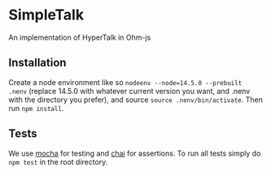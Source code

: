 # SimpleTalk
An implementation of HyperTalk in Ohm-js

## Installation

Create a node environment like so `nodeenv --node=14.5.0 --prebuilt  .nenv` (replace 14.5.0 with whatever current version you want, and .nenv with the directory you prefer), and source `source .nenv/bin/activate`. Then run `npm install`.


## Tests

We use [mocha](https://mochajs.org/) for testing and [chai](https://www.npmjs.com/package/chai) for assertions. To run all tests simply do `npm test` in the root directory.
